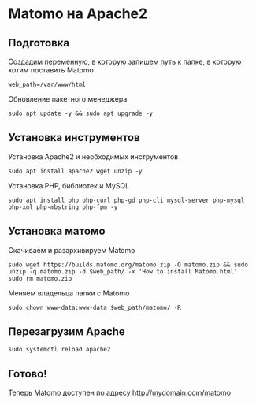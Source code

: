 # Matomo на Apache2

## Подготовка

Создадим переменную, в которую запишем путь к папке, в которую хотим поставить Matomo

```
web_path=/var/www/html
```

Обновление пакетного менеджера

```
sudo apt update -y && sudo apt upgrade -y
```

## Установка инструментов

Установка Apache2 и необходимых инструментов

```
sudo apt install apache2 wget unzip -y
```

Установка PHP, библиотек и MySQL

```
sudo apt install php php-curl php-gd php-cli mysql-server php-mysql php-xml php-mbstring php-fpm -y
```

## Установка матомо

Скачиваем и разархивируем Matomo

```
sudo wget https://builds.matomo.org/matomo.zip -O matomo.zip && sudo unzip -q matomo.zip -d $web_path/ -x 'How to install Matomo.html'
sudo rm matomo.zip
```

Меняем владельца папки с Matomo

```
sudo chown www-data:www-data $web_path/matomo/ -R
```

## Перезагрузим Apache

```
sudo systemctl reload apache2
```

## Готово!

Теперь Matomo доступен по адресу http://mydomain.com/matomo